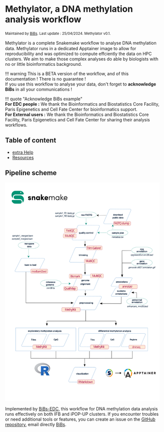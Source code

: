 # Methylator, a DNA methylation analysis workflow

<small>Maintained by [BiBs](mailto:bibsATparisepigenetics.com). Last update : 25/04/2024. Methylator v0.1. </small>  

Methylator is a complete Snakemake workﬂow to analyse DNA methylation data. Methylator runs in a dedicated Apptainer image to allow for reproducibility and was optimized to compute effciently the data on HPC clusters. We aim to make those complex analyses do able by biologists with no or little bioinformatics background.

!!! warning
    This is a BETA version of the workflow, and of this documentation ! There is no guarantee !   
    If you use this workflow to analyse your data, don't forget to **acknowledge BiBs** in all your communications ! 

!!! quote "Acknowledge BiBs example"   
    **For EDC people :** We thank the Bioinformatics and Biostatistics Core Facility, Paris Epigenetics and Cell Fate Center for bioinformatics support.   
    **For External users :** We thank the Bioinformatics and Biostatistics Core Facility, Paris Epigenetics and Cell Fate Center for sharing their analysis workflows.

## Table of content 
- [extra Help](extra_help.md)
- [Resources](resources.md)

## Pipeline scheme 
![Methylator Schema](img/poster_methylator.svg)

Implemented by [BiBs-EDC](https://parisepigenetics.github.io/bibs/), this workflow for DNA methylation data analysis runs effectively on both IFB and iPOP-UP clusters. If you encounter troubles or need additional tools or features, you can create an issue on the [GitHub repository](https://github.com/parisepigenetics/Methylator/issues), email directly [BiBs](mailto:bibsATparisepigenetics.com).

